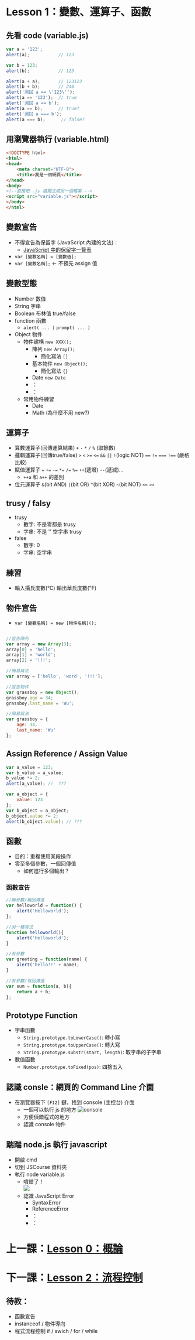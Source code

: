 # Lesson 1：變數、運算子、函數

## 先看 code (variable.js)
```javascript
var a = '123';
alert(a);           // 123

var b = 123;
alert(b);           // 123

alert(a + a);       // 123123
alert(b + b);       // 246
alert('測試 a == \'123\'');
alert(a == '123');  // true
alert('測試 a == b');
alert(a == b);      // true?
alert('測試 a === b');
alert(a === b);      // false?
```

## 用瀏覽器執行 (variable.html)
```html
<!DOCTYPE html>
<html>
<head>
    <meta charset="UTF-8">
    <title>我是一個網頁</title>
</head>
<body>
<!--直接把 .js 檔獨立成另一個檔案 -->
<script src="variable.js"></script>
</body>
</html>
```

## 變數宣告
* 不得宣告為保留字 (JavaScript 內建的文法)：
    * [JavaScript 中的保留字一覽表](https://hiskio.com/courses/51/lectures/881)
* `var [變數名稱] = [變數值];`
* `var [變數名稱];` ← 不預先 assign 值

## 變數型態
* Number 數值
* String 字串
* Boolean 布林值 true/false
* function 函數
    * `alert( ... )` `prompt( ... )`
* Object 物件
    * 物件建構 `new XXX();`
        * 陣列 `new Array();`
            * 簡化寫法 `[]`
        * 基本物件 `new Object();`
            * 簡化寫法 `{}`
        * Date `new Date`
        * ：
        * ：
    * 常用物件練習
        * Date
        * Math (為什麼不用 new?)

## 運算子
* 算數運算子(回傳運算結果) `+` `-` `*` `/` `%` (取餘數)
* 邏輯運算子(回傳true/false) `>` `<` `>=` `<=` `&&` `||` `!`(logic NOT) `==` `!=` `===` `!==` (嚴格比較)
* 賦值運算子 `=` `+=` `-=` `*=` `/=` `%=` `++`(遞增) `--`(遞減)...
    * `++a` 和 `a++` 的差別
* 位元運算子 `&`(bit AND) `|`(bit OR) `^`(bit XOR) `~`(bit NOT) `<<` `>>`

## trusy / falsy
* trusy
    * 數字: 不是零都是 trusy
    * 字串: 不是 '' 空字串 trusy
* false
    * 數字: 0 
    * 字串: 空字串
## 練習
* 輸入攝氏度數(℃) 輸出華氏度數(℉)


## 物件宣告
* `var [變數名稱] = new [物件名稱]();`
```javascript

//宣告陣列
var array = new Array(3);
array[0] = 'hello';
array[1] = 'world';
array[2] = '!!!';

//簡易寫法
var array = ['hello', 'word', '!!!'];

//宣告物件
var grassboy = new Object();
grassboy.age = 34;
grassboy.last_name = 'Wu';

//簡易寫法
var grassboy = {
    age: 34,
    last_name: 'Wu'
};

```


## Assign Reference / Assign Value
```javascript
var a_value = 123;
var b_value = a_value;
b_value *= 2;
alert(a_value); //  ??? 

var a_object = {
    value: 123
};
var b_object = a_object;
b_object.value *= 2;
alert(b_object.value); // ???
```
## 函數
* 目的：重複使用某段操作
* 零至多個參數，一個回傳值
    * 如何進行多個輸出？
### 函數宣告

```javascript
//無參數/無回傳值
var helloworld = function() {
    alert('Helloworld');
};

//另一種寫法
function helloworld(){
    alert('Helloworld');
}

//有參數
var greeting = function(name) {
    alert('hello!!' + name);
}

//有參數/有回傳值
var sum = function(a, b){
    return a + b;
};

```

## Prototype Function
* 字串函數
    * `String.prototype.toLowerCase()`: 轉小寫
    * `String.prototype.toUpperCase()`: 轉大寫
    * `String.prototype.substr(start, length)`: 取字串的子字串
* 數值函數
    * `Number.prototype.toFixed(pos)`: 四捨五入

## 認識 consle：網頁的 Command Line 介面
* 在瀏覽器按下 `[F12]` 鍵，找到 console (主控台) 介面
    * 一個可以執行 js 的地方
    ![console](https://i.imgur.com/M8YXQ9I.png)
    * 方便偵錯程式的地方
    * 認識 console 物件

## 踹踹 node.js 執行 javascript
* 開啟 cmd
* 切到 JSCourse 資料夾
* 執行 node variable.js
    * 噴錯了！  
    ![](https://i.imgur.com/iCPlk0r.png)
    * 認識 JavaScript Error
        * SyntaxError
        * ReferenceError
        * ：
        * ：


# 上一課：[Lesson 0：概論](../lesson0/README.md)
# 下一課：[Lesson 2：流程控制](../lesson2/README.md)

## 待教：
* 函數宣告
* instanceof / 物件導向
* 程式流程控制 if / swich / for / while
